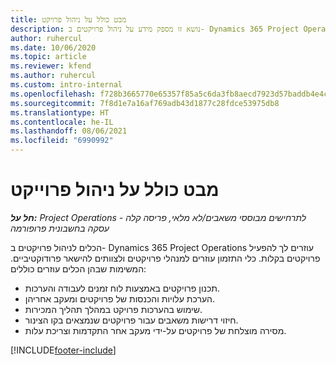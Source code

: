 ```yaml
---
title: מבט כולל על ניהול פרויקט
description: נושא זו מספק מידע על ניהול פרויקטים ב- Dynamics 365 Project Operations.
author: ruhercul
ms.date: 10/06/2020
ms.topic: article
ms.reviewer: kfend
ms.author: ruhercul
ms.custom: intro-internal
ms.openlocfilehash: f728b3665770e65357f85a5c6da3fb8aecd7923d57baddb4e4c720fcc920ee01
ms.sourcegitcommit: 7f8d1e7a16af769adb43d1877c28fdce53975db8
ms.translationtype: HT
ms.contentlocale: he-IL
ms.lasthandoff: 08/06/2021
ms.locfileid: "6990992"
---
```

# <a name="project-management-overview"></a>מבט כולל על ניהול פרוייקט

_**חל על:** Project Operations לתרחישים מבוססי משאבים/לא מלאי, פריסה קלה - עסקה בחשבונית פרופורמה_

הכלים לניהול פרויקטים ב- Dynamics 365 Project Operations עוזרים לך להפעיל פרויקטים בקלות. כלי התזמון עוזרים למנהלי פרויקטים ולצוותים להישאר פרודוקטיביים. המשימות שבהן הכלים עוזרים כוללים:

- תכנון פרויקטים באמצעות לוח זמנים לעבודה והערכות.
- הערכת עלויות והכנסות של פרויקטים ומעקב אחריהן.
- שימוש בהערכות פרויקט במהלך תהליך המכירות.
- חיזוי דרישות משאבים עבור פרויקטים שנמצאים בקו הצינור.
- מסירה מוצלחת של פרויקטים על-ידי מעקב אחר התקדמות וצריכת עלות.


[!INCLUDE[footer-include](../includes/footer-banner.md)]